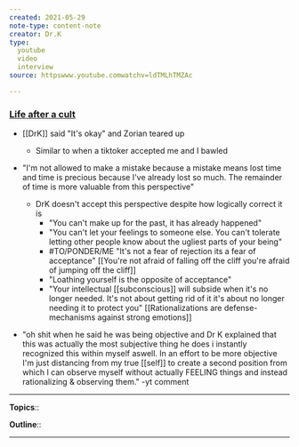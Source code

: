 ```yaml
---
created: 2021-05-29
note-type: content-note
creator: Dr.K
type:
  youtube
  video
  interview
source: httpswww.youtube.comwatchv=ldTMLhTMZAc

---
```


### [Life after a cult](https://www.youtube.com/watch?v=ldTMLhTMZAc)

- [[DrK]] said "It's okay" and Zorian teared up
    - Similar to when a tiktoker accepted me and I bawled
- "I'm not allowed to make a mistake because a mistake means lost time and time is precious because I've already lost so much. The remainder of time is more valuable from this perspective"

    - DrK doesn't accept this perspective despite how logically correct it is
        - "You can't make up for the past, it has already happened"
        - "You can't let your feelings to someone else. You can't tolerate letting other people know about the ugliest parts of your being"
        - #TO/PONDER/ME  "It's not a fear of rejection its a fear of acceptance" [[You're not afraid of falling off the cliff you're afraid of jumping off the cliff]]
        - "Loathing yourself is the opposite of acceptance"
        - "Your intellectual [[subconscious]] will subside when it's no longer needed. It's not about getting rid of it it's about no longer needing it to protect you" [[Rationalizations are defense-mechanisms against strong emotions]]

- "oh shit when he said he was being objective and Dr K explained that this was actually the most subjective thing he does i instantly recognized this within myself aswell. In an effort to be more objective I'm just distancing from my true [[self]] to create a second position from which I can observe myself without actually FEELING things and instead rationalizing & observing them." -yt comment

---

**Topics**:: 

**Outline**::

--- 



